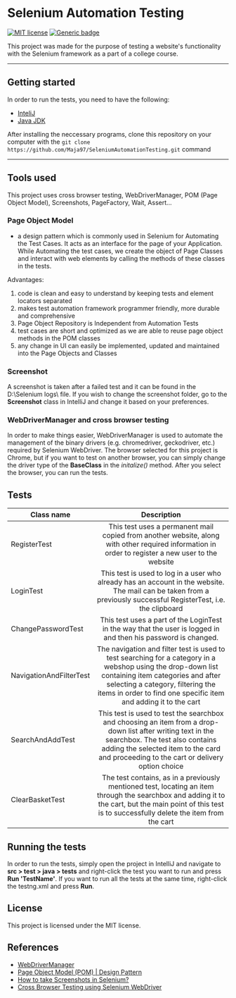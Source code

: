 # Selenium Automation Testing

[![MIT license](https://img.shields.io/badge/License-MIT-blue.svg)](https://lbesson.mit-license.org/)
[![Generic badge](https://img.shields.io/badge/version-master-<COLOR>.svg)](https://shields.io/)

This project was made for the purpose of testing a website's functionality with the Selenium framework as a part of a college course. 

---
## Getting started

In order to run the tests, you need to have the following:
- [InteliJ](https://www.jetbrains.com/idea/download/#section=windows)
- [Java JDK](https://www.oracle.com/java/technologies/javase-jdk8-downloads.html)

After installing the neccessary programs, clone this repository on your computer with the 
`git clone https://github.com/Maja97/SeleniumAutomationTesting.git` command

---
## Tools used

This project uses cross browser testing, WebDriverManager, POM (Page Object Model), Screenshots, PageFactory, Wait, Assert...

### Page Object Model

- a design pattern which is commonly used in Selenium for Automating the Test Cases. It acts as an interface for the page of your Application. While Automating the test cases, we create the object of Page Classes and interact with web elements by calling the methods of these classes in the tests.

Advantages: 
1. code is clean and easy to understand by keeping tests and element locators separated
2. makes test automation framework programmer friendly, more durable and comprehensive
3. Page Object Repository is Independent from Automation Tests
4. test cases are short and optimized as we are able to reuse page object methods in the POM classes
5. any change in UI can easily be implemented, updated and maintained into the Page Objects and Classes

### Screenshot

A screenshot is taken after a failed test and it can be found in the D:\Selenium logs\ file. If you wish to change the screenshot folder, go to the **Screenshot** class in IntelliJ and change it based on your preferences.

### WebDriverManager and cross browser testing
In order to make things easier, WebDriverManager is used to automate the management of the binary drivers (e.g. chromedriver, geckodriver, etc.) required by Selenium WebDriver.
The browser selected for this project is Chrome, but if you want to test on another browser, you can simply change the driver type of the **BaseClass** in the *initalize()* method. 
After you select the browser, you can run the tests.

## Tests 

| Class name| Description|
| ----------|:----------:|
| RegisterTest| This test uses a permanent mail copied from another website, along with other required information in order to register a new user to the website|
| LoginTest| This test is used to log in a user who already has an account in the website. The mail can be taken from a previously successful RegisterTest, i.e. the clipboard|
| ChangePasswordTest| This test uses a part of the LoginTest in the way that the user is logged in and then his password is changed.|
| NavigationAndFilterTest| The navigation and filter test is used to test searching for a category in a webshop using the drop-down list containing item categories and after selecting a category, filtering the items in order to find one specific item and adding it to the cart|
| SearchAndAddTest| This test is used to test the searchbox and choosing an item from a drop-down list after writing text in the searchbox. The test also contains adding the selected item to the card and proceeding to the cart or delivery option choice|
| ClearBasketTest| The test contains, as in a previously mentioned test, locating an item through the searchbox and adding it to the cart, but the main point of this test is to successfully delete the item from the cart|

## Running the tests

In order to run the tests, simply open the project in IntelliJ and navigate to **src > test > java > tests** and right-click the test you want to run and press **Run 'TestName'**.
If you want to run all the tests at the same time, right-click the testng.xml and press **Run**.

## License

This project is licensed under the MIT license.

## References

- [WebDriverManager](https://github.com/bonigarcia/webdrivermanager)
- [Page Object Model (POM) | Design Pattern](https://medium.com/tech-tajawal/page-object-model-pom-design-pattern-f9588630800b)
- [How to take Screenshots in Selenium?](https://www.browserstack.com/guide/take-screenshots-in-selenium)
- [Cross Browser Testing using Selenium WebDriver](https://www.guru99.com/cross-browser-testing-using-selenium.html)

